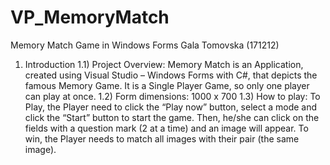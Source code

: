 # VP_MemoryMatch
Memory Match Game in Windows Forms
Gala Tomovska (171212)

1)	Introduction
1.1)	Project Overview: Memory Match is an Application, created using Visual Studio – Windows Forms with C#, that depicts the famous Memory Game. It is a Single Player Game, so only one player can play at once.
1.2)	Form dimensions: 1000 x 700
1.3)	How to play: To Play, the Player need to click the “Play now” button, select a mode and click the “Start” button to start the game. Then, he/she can click on the fields with a question mark (2 at a time) and an image will appear. To win, the Player needs to match all images with their pair (the same image). 


